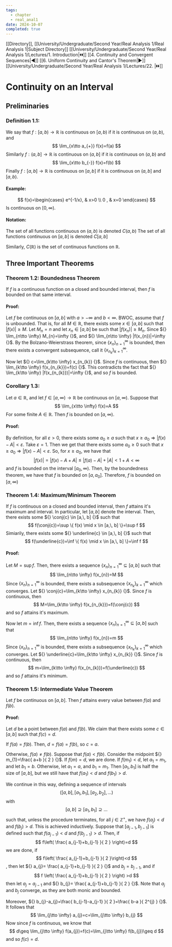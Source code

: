 ```yaml
---
tags:
  - chapter
  - real_anal1
date: 2024-10-07
completed: true
---
```

[[Directory]], [[University/Undergraduate/Second Year/Real Analysis 1/Real Analysis 1|Subject Directory]]
[[University/Undergraduate/Second Year/Real Analysis 1/Lectures/1. Introduction|🞀🞀]] [[4. Continuity and Convergent Sequences|◀]] [[6. Uniform Continuity and Cantor's Theorem|▶]] [[University/Undergraduate/Second Year/Real Analysis 1/Lectures/22. |🞂🞂]]
# Continuity on an Interval
## Preliminaries
### Definition 1.1:
We say that ${} f:[a,\, b)\to{}\mathbb{R} {}$ is continuous on ${} [a,\, b) {}$ if it is continuous on ${} (a,\, b) {}$, and 
$$
\lim_{x\tto a_{+}} f(x)=f(a)
$$
Similarly ${} f:(a,\, b]\to{}\mathbb{R} {}$ is continuous on ${} (a,\, b] {}$ if it is continuous on ${} (a,\, b) {}$ and
$$
\lim_{x\tto b_{-}} f(x)=f(b)
$$
Finally ${} f:[a,\, b]\to{}\mathbb{R} {}$ is continuous on ${} [a,\, b] {}$ if it is continuous on ${} (a,\, b] {}$ and ${} [a,\, b) {}$.
#### Example:
$$
f(x)=\begin{cases}
e^{-1/x}, & x>0 \\
0 , & x=0
\end{cases}
$$
Is continuous on ${} [0,\, \infty ) {}$.
#### Notation:
The set of all functions continuous on ${} (a,\, b) {}$ is denoted ${} C(a,\, b) {}$
The set of all functions continuous on ${} [a,\, b] {}$ is denoted $C{} [a,\, b] {}$

Similarly, ${} C(\mathbb{R}) {}$ is the set of continuous functions on $\mathbb{R} {}$.
## Three Important Theorems
### Theorem 1.2: Boundedness Theorem
If $f$ is a continuous function on a closed and bounded interval, then $f$ is bounded on that same interval.
#### Proof:
Let $f$ be continuous on ${} [a,\, b] {}$ with ${} a>-\infty  {}$ and ${} b<\infty  {}$. BWOC, assume that ${} f$ is unbounded. That is, for all ${} M \in \mathbb{R} {}$, there exists some ${} x \in [a,\, b] {}$ such that ${} |f(x)|\geq M {}$. Let ${} M_{n}=n {}$ and let ${} x_{n} \in  [a,\, b] {}$ be such that ${} |f(x_{n})|\geq M_{n} {}$. Since ${} \lim_{n\tto \infty} M_{n}=\infty  {}$, and ${} \lim_{n\tto \infty} |f(x_{n})|=\infty  {}$. By the Bolzano-Weierstrass theorem, since ${} \{ x_{n} \}_{n=1}^{\infty}  {}$ is bounded, then there exists a convergent subsequence, call it ${} \{ x_{n_{k}} \}_{k=1}^{\infty}  {}$. 

Now let ${} c=\lim_{k\tto \infty} x_{n_{k}} {}$. Since $f$ is continuous, then ${} \lim_{k\tto \infty} f(x_{n_{k}})=f(c) {}$. This contradicts the fact that ${} \lim_{k\tto \infty} |f(x_{n_{k}})|=\infty  {}$, and so $f$ is bounded. 
### Corollary 1.3:
Let ${} a \in \mathbb{R} {}$, and let ${} f \in [a,\, \infty )\to{}\mathbb{R} {}$ be continuous on ${} [a,\, \infty ) {}$. Suppose that 
$$
\lim_{x\tto \infty} f(x)=A
$$
For some finite ${} A \in \mathbb{R} {}$. Then ${} f {}$ is bounded on ${} [a,\, \infty ) {}$. 
#### Proof:
By definition, for all $\varepsilon>0 {}$, there exists some $a_{0}\geq a$ such that ${} x\geq a_{0}\Rightarrow |f(x)-A|<\varepsilon {}$. Take ${} \varepsilon=1 {}$. Then we get that there exists some ${} a_{0} \geq 0 {}$ such that ${} x\geq a_{0}\Rightarrow |f(x)-A|< \varepsilon {}$. 
So, for ${} x \geq a_{0} {}$, we have that
$$
|f(x)|=|f(x)-A+A|\leq |f(a)-A|+|A|< 1+A<\infty 
$$
and $f$ is bounded on the interval ${} [a_{0},\, \infty ) {}$. Then, by the boundedness theorem, we have that $f$ is bounded on ${} [a,\, a_{0}] {}$. Therefore, $f$ is bounded on ${} [a,\, \infty ) {}$
### Theorem 1.4: Maximum/Minimum Theorem
If $f$ is continuous on a closed and bounded interval, then $f$ attains it's maximum and interval. In particular, let ${} [a,\, b] {}$ denote the interval. Then, there exists some ${} \conj{c} \in [a,\, b] {}$ such that
$$
f(\conj{c})=\sup \{ f(x) \mid  x \in [a,\, b] \}=\sup f
$$
Simiarily, there exists some ${} \underline{c} \in [a,\, b] {}$ such that
$$
f(\underline{c})=\inf \{ f(x) \mid  x \in [a,\, b] \}=\inf f
$$
#### Proof:
Let ${} M=\sup f {}$. Then, there exists a sequence ${} \{ x_{n} \}_{n=1}^{\infty} \subseteq [a,\, b]  {}$ such that 
$$
\lim_{n\tto \infty} f(x_{n})=M
$$
Since ${} \{ x_{n} \}_{n=1}^{\infty}  {}$ is bounded, there exists a subsequence ${} \{ x_{n_{k}} \}_{k=1}^{\infty}  {}$ which converges. Let ${} \conj{c}=\lim_{k\tto \infty} x_{n_{k}} {}$. Since $f$ is continuous, then 
$$
M=\lim_{k\tto \infty} f(x_{n_{k}})=f(\conj{c})
$$
and so $f {}$ attains it's maximum. 

Now let ${} m=\inf  f {}$. Then, there exists a sequence ${} \{ x_{n} \}_{n=1}^{\infty} \subseteq [a,\, b]  {}$ such that 
$$
\lim_{n\tto \infty} f(x_{n})=m
$$
Since ${} \{ x_{n} \}_{n=1}^{\infty}  {}$ is bounded, there exists a subsequence ${} \{ x_{n_{k}} \}_{k=1}^{\infty}  {}$ which converges. Let ${} \underline{c}=\lim_{k\tto \infty} x_{n_{k}} {}$. Since $f$ is continuous, then 
$$
m=\lim_{k\tto \infty} f(x_{n_{k}})=f(\underline{c})
$$
and so ${} f$ attains it's minimum.
### Theorem 1.5: Intermediate Value Theorem
Let $f$ be continuous on ${} [a,\, b] {}$. Then $f$ attains every value between ${} f(a)$ and ${} f(b)$.
#### Proof:
Let $d$ be a point between ${} f(a)$ and ${} f(b) {}$. We claim that there exists some ${} c \in [a,\, b] {}$ such that ${} f(c)=d {}$. 

If ${} f(a)=f(b) {}$. Then, ${} d=f(a)=f(b) {}$, so ${} c=a {}$. 

Otherwise, ${} f(a)\neq f(b) {}$. Suppose that ${} f(a)<f(b) {}$. Consider the midpoint ${} m_{1}=\frac{ a+b }{ 2 } {}$. If ${} f(m)=d {}$, we are done. If ${} f(m_{1})<d {}$, let ${} a_{1}=m_{1} {}$, and let ${} b_{1}=b {}$. Otherwise, let ${} a_{1}=a {}$, and ${} b_{1}=m_{1} {}$. Then ${} [a_{1},\, b_{1}] {}$ is half the size of ${} [a,\, b] {}$, but we still have that ${} f(a_{1})<d {}$ and ${} f(b_{1})>d {}$.

We continue in this way, defining a sequence of intervals
$$
([a,\, b],\, [a_{1},\, b_{1}],\, [a_{2},\, b_{2}],\,\dots)
$$
with
$$
[a,\, b] \supseteq [a_{1},\, b_{1}] \supseteq \dots 
$$
such that, unless the procedure terminates, for all ${} j \in \mathbb{Z}^{+} {}$, we have ${} f(a_{j})<d {}$ and ${} f(b_{j})>d {}$. This is achieved inductively. Suppose that ${} [a_{j-1},\, b_{j-1}] {}$ is defined such that ${} f(a_{j-1})<d {}$ and ${} f(b_{j-1})>d {}$. Then, if
$$
f\left( \frac{ a_{j-1}+b_{j-1} }{ 2 } \right)=d
$$
we are done, if
$$
f\left( \frac{ a_{j-1}+b_{j-1} }{ 2 }\right)<d
$$, then let ${} a_{j}= \frac{ a_{j-1}+b_{j-1} }{ 2 } {}$ and ${} b_{j}=b_{j-1} {}$, and if
$$
f \left(  \frac{ a_{j-1}+b_{j-1} }{ 2 } \right) >d
$$
then let ${} a_{j}=a_{j-1} {}$ and ${} b_{j}= \frac{ a_{j-1}+b_{j-1} }{ 2 } {}$. Note that ${} a_{j} {}$ and ${} b_{j}$ converge, as they are both monic and bounded.

Moreover, ${} b_{j}-a_{j}=\frac{ b_{j-1}-a_{j-1} }{ 2 }=\frac{ b-a }{ 2^{j} } {}$. It follows that
$$
\lim_{j\tto \infty} a_{j}=c=\lim_{j\tto \infty} b_{j}
$$
Now since $f$ is continuous, we know that
$$
d\geq \lim_{j\tto \infty} f(a_{j})=f(c)=\lim_{j\tto \infty} f(b_{j})\geq d
$$
and so ${} f(c)=d {}$. 
